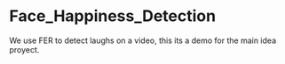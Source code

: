 # Face_Happiness_Detection
We use FER to detect  laughs on a video, this its a demo for the main idea proyect.
